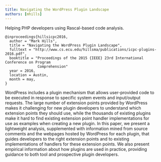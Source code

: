 ```yaml
---
title: Navigating the WordPress Plugin Landscape
authors: [mhills]
---
```


Helping PHP developers using Rascal-based code analysis.

```
@inproceedings{hillsicpc2016,
  author = "Mark Hills",
  title = "Navigating the WordPress Plugin Landscape",
  fulltext = "http://www.cs.ecu.edu/hillsma/publications/icpc-plugins-2016.pdf",
  booktitle = "Proceedings of the 2015 {IEEE} 23rd International Conference on Program
               Comprehension"
  year = 2016,
  location = Austin,
  month = may,
}
```

WordPress includes a plugin mechanism that allows user-provided code to be executed in response to specific system events and input/output requests. The large number of extension points provided by WordPress makes it challenging for new plugin developers to understand which extension points they should use, while the thousands of existing plugins make it hard to find existing extension point handler implementations for use as examples when creating a new plugin. In this paper, we present a lightweight analysis, supplemented with information mined from source comments and the webpages hosted by WordPress for each plugin, that guides developers to the right extension points and to existing implementations of handlers for these extension points. We also present empirical information about how plugins are used in practice, providing guidance to both tool and prospective plugin developers.

